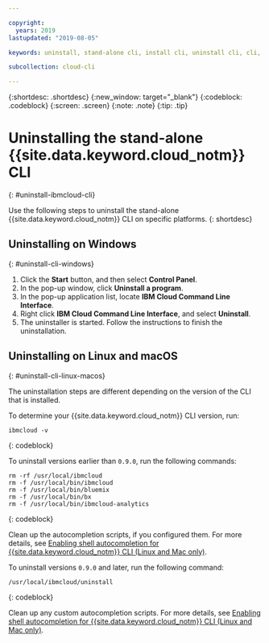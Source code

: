 ```yaml
---

copyright:
  years: 2019
lastupdated: "2019-08-05"

keywords: uninstall, stand-alone cli, install cli, uninstall cli, cli, command line, command-line, windows powershell, linux, macos, installer, standalone cli

subcollection: cloud-cli

---
```


{:shortdesc: .shortdesc}
{:new_window: target="_blank"}
{:codeblock: .codeblock}
{:screen: .screen}
{:note: .note}
{:tip: .tip}

# Uninstalling the stand-alone {{site.data.keyword.cloud_notm}} CLI
{: #uninstall-ibmcloud-cli}

Use the following steps to uninstall the stand-alone {{site.data.keyword.cloud_notm}} CLI on specific platforms.
{: shortdesc}

## Uninstalling on Windows
{: #uninstall-cli-windows}

1. Click the **Start** button, and then select **Control Panel**.
2. In the pop-up window, click **Uninstall a program**.
3. In the pop-up application list, locate **IBM Cloud Command Line Interface**.
4. Right click **IBM Cloud Command Line Interface**, and select **Uninstall**.
5. The uninstaller is started. Follow the instructions to finish the uninstallation.

## Uninstalling on Linux and macOS
{: #uninstall-cli-linux-macos}

The uninstallation steps are different depending on the version of the CLI that is installed.

To determine your {{site.data.keyword.cloud_notm}} CLI version, run:
```
ibmcloud -v
```
{: codeblock}

To uninstall versions earlier than `0.9.0`, run the following commands:
  ```
  rm -rf /usr/local/ibmcloud
  rm -f /usr/local/bin/ibmcloud
  rm -f /usr/local/bin/bluemix
  rm -f /usr/local/bin/bx
  rm -f /usr/local/bin/ibmcloud-analytics
  ```
  {: codeblock}

Clean up the autocompletion scripts, if you configured them. For more details, see [Enabling shell autocompletion for {{site.data.keyword.cloud_notm}} CLI (Linux and Mac only)](/docs/cli/reference/ibmcloud?topic=cloud-cli-shell-autocomplete#shell-autocomplete).

To uninstall versions `0.9.0` and later, run the following command:
  ```
  /usr/local/ibmcloud/uninstall
  ```
  {: codeblock}

Clean up any custom autocompletion scripts. For more details, see [Enabling shell autocompletion for {{site.data.keyword.cloud_notm}} CLI (Linux and Mac only)](/docs/cli/reference/ibmcloud?topic=cloud-cli-shell-autocomplete#shell-autocomplete).
